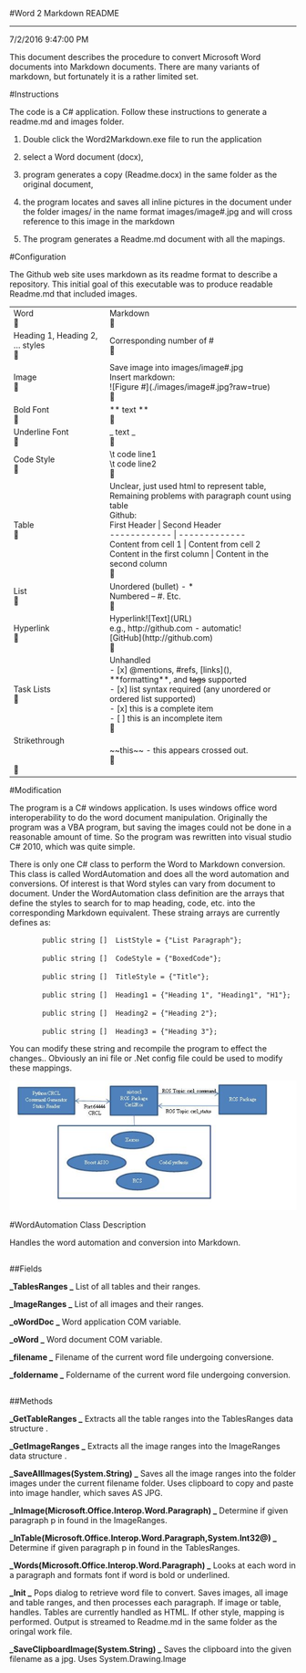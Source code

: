 
#Word 2 Markdown README
 
----

7/2/2016 9:47:00 PM

This document describes the procedure to convert Microsoft Word documents into Markdown documents. There are many variants of markdown, but fortunately it is a rather limited set. 

#Instructions

The code is a C# application. Follow these instructions to generate a readme.md and images folder.

 1. Double click  the Word2Markdown.exe file to run the application 

 2. select a Word document (docx), 

 3. program generates a copy (Readme.docx) in the same folder as the original document, 

 4. the program locates and saves all inline pictures in the document under the folder images/ in the name format images/image#.jpg and will cross reference to this image in the markdown

 5. The program generates a Readme.md document with all the mapings.

#Configuration



The Github web site uses markdown as its readme format to describe a repository. This initial goal of this executable was to produce readable Readme.md that included images.



<TABLE>
<TR>
<TD>Word <BR></TD>
<TD>Markdown<BR></TD>
</TR>
<TR>
<TD>Heading 1, Heading 2, … styles<BR></TD>
<TD>Corresponding number of #<BR></TD>
</TR>
<TR>
<TD>Image<BR></TD>
<TD>Save image into images/image#.jpg<BR>Insert markdown:<BR>![Figure #](./images/image#.jpg?raw=true)<BR></TD>
</TR>
<TR>
<TD>Bold Font<BR></TD>
<TD>** text **<BR></TD>
</TR>
<TR>
<TD>Underline Font<BR></TD>
<TD>_ text _<BR></TD>
</TR>
<TR>
<TD>Code Style<BR></TD>
<TD>\t code line1<BR>\t code line2<BR></TD>
</TR>
<TR>
<TD>Table<BR></TD>
<TD>Unclear, just used html to represent table,<BR>Remaining problems with paragraph count using table<BR>Github:<BR>First Header | Second Header<BR>------------ | -------------<BR>Content from cell 1 | Content from cell 2<BR>Content in the first column | Content in the second column<BR></TD>
</TR>
<TR>
<TD>List<BR></TD>
<TD>Unordered (bullet) -  *<BR>Numbered – #. Etc.<BR></TD>
</TR>
<TR>
<TD>Hyperlink <BR></TD>
<TD>Hyperlink![Text](URL)<BR>e.g., http://github.com - automatic!<BR>[GitHub](http://github.com)<BR></TD>
</TR>
<TR>
<TD>Task Lists<BR></TD>
<TD>Unhandled<BR>- [x] @mentions, #refs, [links](), **formatting**, and <del>tags</del> supported<BR>- [x] list syntax required (any unordered or ordered list supported)<BR>- [x] this is a complete item<BR>- [ ] this is an incomplete item<BR></TD>
</TR>
<TR>
<TD>Strikethrough<BR><BR><BR></TD>
<TD>~~this~~  - this appears crossed out.<BR></TD>
</TR>
</TABLE>


#Modification

The program is a C# windows application. Is uses windows office word interoperability to do the word document manipulation. Originally the program was a VBA program, but saving the images could not be done in a reasonable amount of time. So the program was rewritten into visual studio C# 2010, which was quite simple.

There is only one C# class to perform the Word to Markdown conversion. This class is called WordAutomation and does all the word automation and conversions.  Of interest is that Word styles can vary from document to document.  Under the   WordAutomation class definition are the arrays that define the styles to search for to map heading, code, etc. into the corresponding Markdown equivalent. These straing arrays are currently defines as:

	        public string []  ListStyle = {"List Paragraph"};

	        public string []  CodeStyle = {"BoxedCode"};

	        public string []  TitleStyle = {"Title"};

	        public string []  Heading1 = {"Heading 1", "Heading1", "H1"};

	        public string []  Heading2 = {"Heading 2"};

	        public string []  Heading3 = {"Heading 3"};



You can modify these string and recompile the program  to effect the changes.. Obviously an ini file or .Net config file could be used to modify these mappings.






![Figure1](./images/image1.jpg?raw=true)




#WordAutomation Class Description

Handles the word automation and conversion into Markdown. 

##

##Fields

**_TablesRanges
_**
List of all tables and their ranges. 

**_ImageRanges
_**
List of all images and their ranges. 

**_oWordDoc
_**
Word application COM variable. 

**_oWord
_**
Word document COM variable. 

**_filename
_**
Filename of the current word file undergoing conversione. 

**_foldername
_**
Foldername of the current word file undergoing conversion. 

##

##Methods

**_GetTableRanges
_**
Extracts all the table ranges into the TablesRanges data structure . 

**_GetImageRanges
_**
Extracts all the image ranges into the ImageRanges data structure . 

**_SaveAllImages(System.String)
_**
Saves all the image ranges into the folder images under the current filename folder. Uses clipboard to copy and paste into image handler, which saves AS JPG. 

**_InImage(Microsoft.Office.Interop.Word.Paragraph)
_**
Determine if given paragraph p in found in the ImageRanges. 

**_InTable(Microsoft.Office.Interop.Word.Paragraph,System.Int32@)
_**
Determine if given paragraph p in found in the TablesRanges. 

**_Words(Microsoft.Office.Interop.Word.Paragraph)
_**
Looks at each word in a paragraph and formats font if word is bold or underlined. 



**_Init
_**
Pops dialog to retrieve word file to convert. Saves images, all image and table ranges, and then processes each paragraph. If image or table, handles. Tables are currently handled as HTML. If other style, mapping is performed. Output is streamed to Readme.md in the same folder as the oringal work file. 

**_SaveClipboardImage(System.String)
_**
Saves the clipboard into the given filename as a jpg. Uses System.Drawing.Image 


